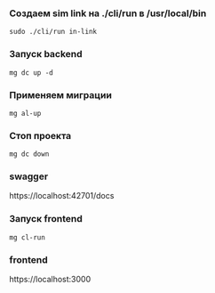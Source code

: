 ###  Создаем sim link на ./cli/run в /usr/local/bin
```shell
sudo ./cli/run in-link
```

### Запуск backend
```shell
mg dc up -d
```

### Применяем миграции
```shell
mg al-up
```



### Стоп проекта
```shell
mg dc down
```

### swagger
https://localhost:42701/docs



### Запуск frontend
```shell
mg cl-run
```

### frontend
https://localhost:3000